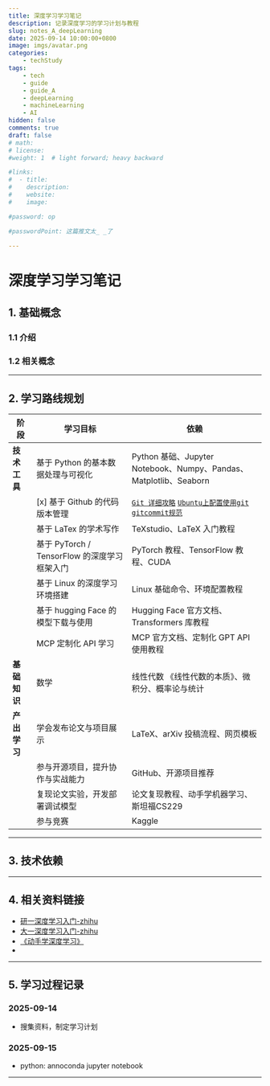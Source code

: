 ```yaml
---
title: 深度学习学习笔记
description: 记录深度学习的学习计划与教程
slug: notes_A_deepLearning
date: 2025-09-14 10:00:00+0800
image: imgs/avatar.png
categories:
    - techStudy
tags:
    - tech
    - guide
    - guide_A
    - deepLearning
    - machineLearning
    - AI
hidden: false
comments: true
draft: false
# math: 
# license: 
#weight: 1  # light forward; heavy backward

#links:
#  - title: 
#    description: 
#    website: 
#    image: 

#password: op

#passwordPoint: 这篇推文太_ _了

---
```


# 深度学习学习笔记

## 1. 基础概念

### 1.1 介绍

### 1.2 相关概念

---

## 2. 学习路线规划

| 阶段 | 学习目标 | 依赖 |
|------|----------|------|
| **技术工具** | 基于 Python 的基本数据处理与可视化 | Python 基础、Jupyter Notebook、Numpy、Pandas、Matplotlib、Seaborn |
|             | [x] 基于 Github 的代码版本管理 | [`Git 详细攻略`](https://lihan3238.github.io/p/git_lihan/) [`Ubuntu上配置使用git`](https://lihan3238.github.io/p/git_ubuntu/) [`gitcommit规范`](https://lihan3238.github.io/p/git_commit_info/) |
|             | 基于 LaTex 的学术写作 | TeXstudio、LaTeX 入门教程 |
|             | 基于 PyTorch / TensorFlow 的深度学习框架入门 | PyTorch 教程、TensorFlow 教程、CUDA |
|             | 基于 Linux 的深度学习环境搭建 | Linux 基础命令、环境配置教程 | [linux虚拟机安装与配置](https://lihan3238.github.io/p/linuxstudy/) [ArchLinux VPS 学习日志](https://lihan3238.github.io/p/arch_vps/) 远程 Linux 深度学习|
|             | 基于 hugging Face 的模型下载与使用 | Hugging Face 官方文档、Transformers 库教程 |
|             | MCP 定制化 API 学习 | MCP 官方文档、定制化 GPT API 使用教程 |
| **基础知识** | 数学 | 线性代数 《线性代数的本质》、微积分、概率论与统计 |
| **产出学习** | 学会发布论文与项目展示 | LaTeX、arXiv 投稿流程、网页模板 |
|             | 参与开源项目，提升协作与实战能力 | GitHub、开源项目推荐 |
|             | 复现论文实验，开发部署调试模型 | 论文复现教程、动手学机器学习、斯坦福CS229  |
|             | 参与竞赛 | Kaggle |

---

## 3. 技术依赖


---

## 4. 相关资料链接

- [研一深度学习入门-zhihu](https://www.zhihu.com/question/667435151/answer/1935385587625465167)
- [大一深度学习入门-zhihu](https://www.zhihu.com/question/1931019346009913136/answer/1936743255048975489)
- [《动手学深度学习》](https://zh.d2l.ai/index.html)
- 


---

## 5. 学习过程记录
### 2025-09-14
- 搜集资料，制定学习计划

### 2025-09-15
- python: annoconda jupyter notebook
---